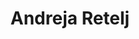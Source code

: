 ---
SICRIS: 15295
draft: false
fixName: andreja_retelj
location: R3.40 - Finančno računovodska služba
mailInfo: andreja.retelj@fri.uni-lj.si
officeHours: null
profName: mag. Andreja Retelj
profTitle: Finančno-računovodska služba
telephoneInfo: null
title: Andreja Retelj
---
